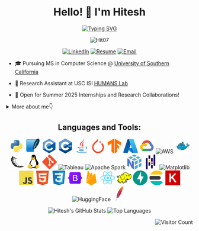 <h1 align="center"> Hello! 👋 I'm Hitesh </h1>

<div align="center">
  
[![Typing SVG](https://readme-typing-svg.herokuapp.com?font=Fira+Code&pause=1000&color=2E9AFE&center=true&vCenter=true&random=false&width=435&lines=MS+CS+Student+%40+USC;Research+Assistant+%40+USC+ISI;AI+%26+Machine+Learning+Enthusiast;Building+the+Future+with+Data)](https://git.io/typing-svg)
</div>

<p align="center"> 
    <img src="https://komarev.com/ghpvc/?username=Hit07n&label=Profile%20views&color=0e75b7&style=flat" alt="Hit07" /> 
</p>

<p align="center">
  <a href="https://www.linkedin.com/in/hiteshn007/"><img src="https://img.shields.io/badge/-LinkedIn-blue?style=flat-square&logo=Linkedin&logoColor=white&link=https://www.linkedin.com/in/hiteshn007/" alt="LinkedIn"></a>
  <a href="https://tinyurl.com/6hzxjfav"><img src="https://img.shields.io/badge/-Resume-critical?style=flat-square&logo=Google%20Drive&logoColor=white&link=https://tinyurl.com/HiteshNarayana" alt="Resume"></a>
  <a href="mailto:hiteshna@usc.edu"><img src="https://img.shields.io/badge/-Email-red?style=flat-square&logo=Gmail&logoColor=white&link=mailto:your.email@gmail.com" alt="Email"></a>
</p>

* 🎓 Pursuing MS in Computer Science @ [University of Southern California](https://www.usc.edu/)
  
* 🔬 Research Assistant at USC ISI [HUMANS Lab](http://www.emilio.ferrara.name/code/) 
  
* 💼 Open for Summer 2025 Internships and Research Collaborations!

<details>
  <summary>More about me👇</summary>

 
- 🏆 HackSC'24 SoCal Runner-up
  
- 📚 Published Researcher in Social Media Analytics & Blockchain
  
- 🌱 Currently exploring LLMs and Vector Databases

  
</details>



<h2 align="center">Languages and Tools:</h2>

<p align="center"> <img src="https://raw.githubusercontent.com/devicons/devicon/master/icons/python/python-original.svg" alt="Python" width="40" height="40"/> <img src="https://raw.githubusercontent.com/devicons/devicon/master/icons/sqlite/sqlite-original.svg" alt="SQL" width="40" height="40"/> <img src="https://raw.githubusercontent.com/devicons/devicon/master/icons/c/c-original.svg" alt="C" width="40" height="40"/> <img src="https://raw.githubusercontent.com/devicons/devicon/master/icons/cplusplus/cplusplus-original.svg" alt="C++" width="40" height="40"/> <img src="https://raw.githubusercontent.com/devicons/devicon/master/icons/java/java-original.svg" alt="Java" width="40" height="40"/> <img src="https://raw.githubusercontent.com/devicons/devicon/master/icons/pytorch/pytorch-original.svg" alt="PyTorch" width="40" height="40"/> <img src="https://raw.githubusercontent.com/devicons/devicon/master/icons/tensorflow/tensorflow-original.svg" alt="TensorFlow" width="40" height="40"/> <img src="https://raw.githubusercontent.com/devicons/devicon/master/icons/azure/azure-original.svg" alt="Azure" width="40" height="40"/> <img src="https://raw.githubusercontent.com/devicons/devicon/master/icons/googlecloud/googlecloud-original.svg" alt="GCP" width="40" height="40"/> <img src="https://www.vectorlogo.zone/logos/amazon_aws/amazon_aws-icon.svg" alt="AWS" width="40" height="40"/> <img src="https://raw.githubusercontent.com/devicons/devicon/master/icons/docker/docker-original.svg" alt="Docker" width="40" height="40"/> <img src="https://raw.githubusercontent.com/devicons/devicon/master/icons/flask/flask-original.svg" alt="Flask" width="40" height="40"/> <img src="https://raw.githubusercontent.com/devicons/devicon/master/icons/linux/linux-original.svg" alt="Linux" width="40" height="40"/> <img src="https://raw.githubusercontent.com/devicons/devicon/master/icons/git/git-original.svg" alt="Git" width="40" height="40"/> <img src="https://www.svgrepo.com/show/354428/tableau-icon.svg" alt="Tableau" width="40" height="40"/> <img src="https://upload.wikimedia.org/wikipedia/commons/f/f3/Apache_Spark_logo.svg" alt="Apache Spark" width="40" height="40"/> <img src="https://raw.githubusercontent.com/devicons/devicon/master/icons/numpy/numpy-original.svg" alt="NumPy" width="40" height="40"/> <img src="https://raw.githubusercontent.com/devicons/devicon/master/icons/pandas/pandas-original.svg" alt="Pandas" width="40" height="40"/> <img src="https://matplotlib.org/stable/_images/sphx_glr_logos2_001.png" alt="Matplotlib" width="40" height="40"/> <img src="https://raw.githubusercontent.com/devicons/devicon/master/icons/javascript/javascript-original.svg" alt="JavaScript" width="40" height="40"/> <img src="https://raw.githubusercontent.com/devicons/devicon/master/icons/html5/html5-original.svg" alt="HTML5" width="40" height="40"/> <img src="https://raw.githubusercontent.com/devicons/devicon/master/icons/css3/css3-original.svg" alt="CSS3" width="40" height="40"/> <img src="https://raw.githubusercontent.com/devicons/devicon/master/icons/bootstrap/bootstrap-original.svg" alt="Bootstrap" width="40" height="40"/> <img src="https://raw.githubusercontent.com/devicons/devicon/master/icons/firebase/firebase-plain.svg" alt="Firebase" width="40" height="40"/> <img src="https://raw.githubusercontent.com/devicons/devicon/master/icons/react/react-original.svg" alt="React" width="40" height="40"/> <img src="https://raw.githubusercontent.com/devicons/devicon/master/icons/hadoop/hadoop-original.svg" alt="Hadoop" width="40" height="40"/> <img src="https://raw.githubusercontent.com/devicons/devicon/master/icons/fastapi/fastapi-original.svg" alt="FastAPI" width="40" height="40"/> <img src="https://raw.githubusercontent.com/devicons/devicon/master/icons/elasticsearch/elasticsearch-original.svg" alt="Elasticsearch" width="40" height="40"/> <img  <img src="https://raw.githubusercontent.com/devicons/devicon/master/icons/keras/keras-original.svg" alt="Keras" width="40" height="40"/> <img src="https://huggingface.co/front/assets/huggingface_logo-noborder.svg" alt="HuggingFace" width="40" height="40"/> <img src="https://raw.githubusercontent.com/devicons/devicon/master/icons/apache/apache-original.svg" alt="Apache" width="40" height="40"/> </p>


<div align="center">
<img src="https://github-readme-stats.vercel.app/api?username=Hit07&show_icons=true&theme=apprentice&hide_border=true" alt="Hitesh's GitHub Stats" />
<img src="https://github-readme-stats.vercel.app/api/top-langs/?username=Hit07&layout=compact&theme=apprentice&hide_border=true" alt="Top Languages" />
</div>

<p align="right"> <img src="https://profile-counter.glitch.me/Hit07/count.svg" alt="Visitor Count"/> </p>

